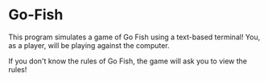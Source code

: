 # Go-Fish

This program simulates a game of Go Fish using a text-based terminal! 
You, as a player, will be playing against the computer. 

If you don't know the rules of Go Fish, the game will ask you to view the rules! 
